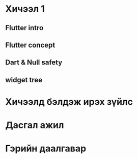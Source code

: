 # Хичээл 1
## Flutter intro

## Flutter concept

## Dart & Null safety

## widget tree


# Хичээлд бэлдэж ирэх зүйлс


# Дасгал ажил


# Гэрийн даалгавар 
